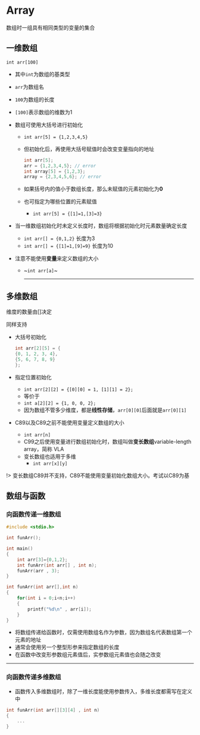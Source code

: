 # Array

数组时一组具有相同类型的变量的集合

## 一维数组

`int arr[100]`

* 其中`int`为数组的基类型
* `arr`为数组名
* `100`为数组的长度
* `[100]`表示数组的维数为1

* 数组可使用大括号进行初始化
    * `int arr[5] = {1,2,3,4,5}`
    * 但初始化后，再使用大括号赋值时会改变变量指向的地址

        ```c
        int arr[5];
        arr = {1,2,3,4,5}; // error
        int array[5] = {1,2,3};
        array = {2,3,4,5,6}; // error
        ```

    * 如果括号内的值小于数组长度，那么未赋值的元素初始化为**0**
    * 也可指定为哪些位置的元素赋值
        * `int arr[5] = {[1]=1,[3]=3}`
* 当一维数组初始化时未定义长度时，数组将根据初始化时元素数量确定长度
    * `int arr[] = {0,1,2}` 长度为3
    * `int arr[] = {[1]=1,[9]=9}` 长度为10
* 注意不能使用**变量**来定义数组的大小
    * ~`int arr[a]`~

        ---

## 多维数组

维度的数量由[]决定

同样支持

* 大括号初始化

    ```c
    int arr[2][5] = {
    {0, 1, 2, 3, 4},
    {5, 6, 7, 8, 9}
    };
    ```

* 指定位置初始化
    * `int arr[2][2] = {[0][0] = 1, [1][1] = 2};`
    * 等价于
    * `int a[2][2] = {1, 0, 0, 2};`
    * 因为数组不管多少维度，都是**线性存储**，`arr[0][0]`后面就是`arr[0][1]`
* C89以及C89之前不能使用变量定义数组的大小
    * `int arr[n]`
    * C99之后使用变量进行数组初始化时，数组叫做**变长数组**variable-length array，简称 VLA
    * 变长数组也适用于多维
        * `int arr[x][y]`

!> 变长数组C89并不支持，C89不能使用变量初始化数组大小。考试以C89为基

## 数组与函数

### 向函数传递一维数组

```c
#include <stdio.h>

int funArr();

int main()
{
    int arr[3]={0,1,2};
    int funArr(int arr[] , int n);
    funArr(arr , 3);
}

int funArr(int arr[],int n)
{
    for(int i = 0;i<n;i++)
    {
        printf("%d\n" , arr[i]);
    }
}

```

* 将数组传递给函数时，仅需使用数组名作为参数，因为数组名代表数组第一个元素的地址
* 通常会使用另一个整型形参来指定数组的长度
* 在函数中改变形参数组元素值后，实参数组元素值也会随之改变

---

### 向函数传递多维数组

* 函数传入多维数组时，除了一维长度能使用参数传入，多维长度都需写在定义中

```c
int funArr(int arr[][3][4] , int n)
{
    ...
}
```
